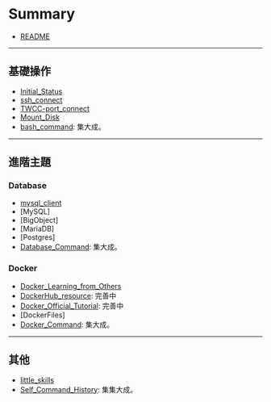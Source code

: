 # Summary

- [README](./README.md)

---

## 基礎操作

- [Initial_Status](./Initial_Status.md)
- [ssh_connect](./ssh_connect.md)
- [TWCC-port_connect](./TWCC-port_connect.md)
- [Mount_Disk](./Mount_Disk.md)
- [bash_command](./bash_command.md): 集大成。

---

## 進階主題

### Database

- [mysql_client](./mysql_client.md)
- [MySQL]
- [BigObject]
- [MariaDB]
- [Postgres]
- [Database_Command](./Database_Command.md): 集大成。

### Docker

- [Docker_Learning_from_Others](./Docker_Learning_from_Others.md)
- [DockerHub_resource](./DockerHub_resource.md): 完善中
- [Docker_Official_Tutorial](./Docker_Official_Tutorial.md): 完善中
- [DockerFiles]
- [Docker_Command](./Docker_Command.md): 集大成。

---

## 其他

- [little_skills](./little_skills.md)
- [Self_Command_History](./Self_Command_History.md): 集集大成。
